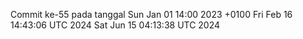 Commit ke-55 pada tanggal Sun Jan 01 14:00 2023 +0100
Fri Feb 16 14:43:06 UTC 2024
Sat Jun 15 04:13:38 UTC 2024
